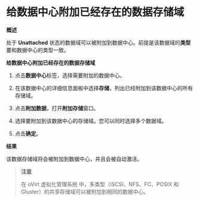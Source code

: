 # 给数据中心附加已经存在的数据存储域

**概述**

处于 **Unattached**
状态的数据域可以被附加到数据中心。前提是该数据域的**类型**要和数据中心的类型一致。

**给数据中心附加已经存在的数据存储域**

1. 点击**数据中心**标签，选择需要附加的数据中心。

2. 在该数据中心的详细信息面板中选择**存储**，列出已经附加到该数据中心的所有存储域。

3. 点击**附加数据**，打开**附加存储**窗口。

4. 选择要附加到该数据中心的存储域。您可以同时选择多个数据域。

5. 点击**确定**。

**结果**

该数据存储域将会被附加到数据中心，并且会被自动激活。

> **注意**
>
>在 oVirt 虚拟化管理系统 中，多类型（iSCSI、NFS、FC、POSIX 和 Gluster）的共享存储域可以被附加到相同的数据中心。
